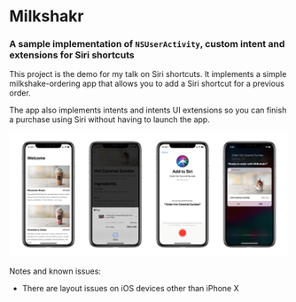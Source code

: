 # Milkshakr

### A sample implementation of `NSUserActivity`, custom intent and extensions for Siri shortcuts

This project is the demo for my talk on Siri shortcuts. It implements a simple milkshake-ordering app that allows you to add a Siri shortcut for a previous order.

The app also implements intents and intents UI extensions so you can finish a purchase using Siri without having to launch the app.

![](./Screenshots/SideBySide.png)

Notes and known issues:

- There are layout issues on iOS devices other than iPhone X